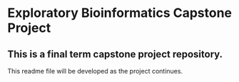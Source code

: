 # Exploratory Bioinformatics Capstone Project
## This is a final term capstone project repository. 
This readme file will be developed as the project continues. 

